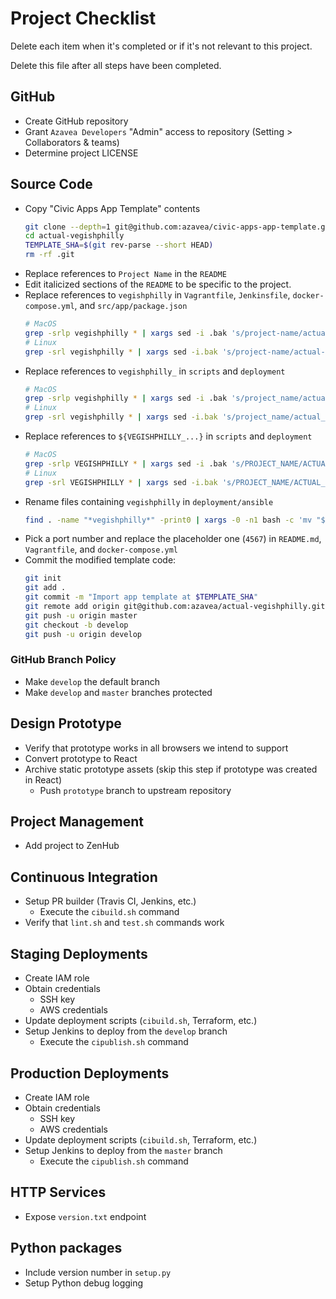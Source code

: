 # Project Checklist

Delete each item when it's completed or if it's not relevant to this project.

Delete this file after all steps have been completed.

## GitHub

* Create GitHub repository
* Grant `Azavea Developers` "Admin" access to repository (Setting > Collaborators & teams)
* Determine project LICENSE

## Source Code

* Copy "Civic Apps App Template" contents
    ```sh
    git clone --depth=1 git@github.com:azavea/civic-apps-app-template.git actual-vegishphilly
    cd actual-vegishphilly
    TEMPLATE_SHA=$(git rev-parse --short HEAD)
    rm -rf .git
    ```
* Replace references to `Project Name` in the `README`
* Edit italicized sections of the `README` to be specific to the project.
* Replace references to `vegishphilly` in `Vagrantfile`, `Jenkinsfile`, `docker-compose.yml`, and `src/app/package.json`
    ```sh
    # MacOS
    grep -srlp vegishphilly * | xargs sed -i .bak 's/project-name/actual-project-name/'; find . -name "*.bak" -delete
    # Linux
    grep -srl vegishphilly * | xargs sed -i.bak 's/project-name/actual-project-name/'; find . -name "*.bak" -delete
    ```
* Replace references to `vegishphilly_` in `scripts` and `deployment`
    ```sh
    # MacOS
    grep -srlp vegishphilly * | xargs sed -i .bak 's/project_name/actual_project_name/'; find . -name "*.bak" -delete
    # Linux
    grep -srl vegishphilly * | xargs sed -i.bak 's/project_name/actual_project_name/'; find . -name "*.bak" -delete
    ```
* Replace references to `${VEGISHPHILLY_...}` in `scripts` and `deployment`
    ```sh
    # MacOS
    grep -srlp VEGISHPHILLY * | xargs sed -i .bak 's/PROJECT_NAME/ACTUAL_PROJECT_NAME/'; find . -name "*.bak" -delete
    # Linux
    grep -srl VEGISHPHILLY * | xargs sed -i.bak 's/PROJECT_NAME/ACTUAL_PROJECT_NAME/'; find . -name "*.bak" -delete
    ```
* Rename files containing `vegishphilly` in `deployment/ansible`
    ```sh
    find . -name "*vegishphilly*" -print0 | xargs -0 -n1 bash -c 'mv "$0" "${0/project-name/actual-project-name}"'
    ```
* Pick a port number and replace the placeholder one (`4567`) in `README.md`, `Vagrantfile`, and `docker-compose.yml`
* Commit the modified template code:
    ```sh
    git init
    git add .
    git commit -m "Import app template at $TEMPLATE_SHA"
    git remote add origin git@github.com:azavea/actual-vegishphilly.git
    git push -u origin master
    git checkout -b develop
    git push -u origin develop
    ```

### GitHub Branch Policy

* Make `develop` the default branch
* Make `develop` and `master` branches protected

## Design Prototype

* Verify that prototype works in all browsers we intend to support
* Convert prototype to React
* Archive static prototype assets (skip this step if prototype was created in React)
  * Push `prototype` branch to upstream repository

## Project Management

* Add project to ZenHub

## Continuous Integration

* Setup PR builder (Travis CI, Jenkins, etc.)
  * Execute the `cibuild.sh` command
* Verify that `lint.sh` and `test.sh` commands work

## Staging Deployments

* Create IAM role
* Obtain credentials
  * SSH key
  * AWS credentials
* Update deployment scripts (`cibuild.sh`, Terraform, etc.)
* Setup Jenkins to deploy from the `develop` branch
  * Execute the `cipublish.sh` command

## Production Deployments

* Create IAM role
* Obtain credentials
  * SSH key
  * AWS credentials
* Update deployment scripts (`cibuild.sh`, Terraform, etc.)
* Setup Jenkins to deploy from the `master` branch
  * Execute the `cipublish.sh` command

## HTTP Services

* Expose `version.txt` endpoint

## Python packages

* Include version number in `setup.py`
* Setup Python debug logging
